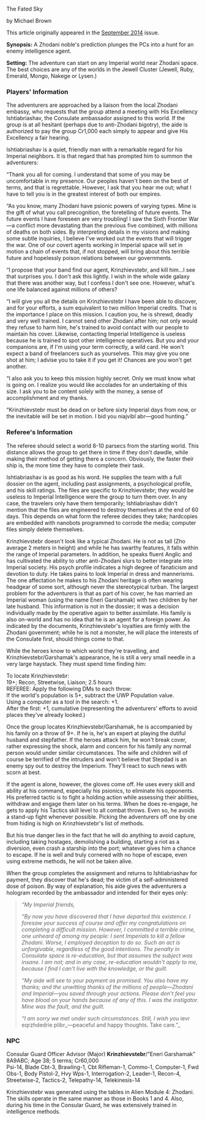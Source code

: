 The Fated Sky

by Michael Brown

This article originally appeared in the [September 2014](https://www.freelancetraveller.com/magazine/2014-09/index.html) issue.

**Synopsis:** A Zhodani noble's prediction plunges the PCs into a hunt for an enemy intelligence agent.

**Setting:** The adventure can start on any Imperial world near Zhodani space. The best choices are any of the worlds in the Jewell Cluster (Jewell, Ruby, Emerald, Mongo, Nakege or Lysen.)

### Players' Information

The adventurers are approached by a liaison from the local Zhodani embassy, who requests that the group attend a meeting with His Excellency Ishtiabriashav, the Consulate ambassador assigned to this world. If the group is at all hesitant (perhaps due to anti-Zhodani bigotry), the aide is authorized to pay the group Cr1,000 each simply to appear and give His Excellency a fair hearing.

Ishtiabriashav is a quiet, friendly man with a remarkable regard for his Imperial neighbors. It is that regard that has prompted him to summon the adventurers:

“Thank you all for coming. I understand that some of you may be uncomfortable in my presence. Our peoples haven't been on the best of terms, and that is regrettable. However, I ask that you hear me out; what I have to tell you is in the greatest interest of both our empires.

“As you know, many Zhodani have psionic powers of varying types. Mine is the gift of what you call precognition, the foretelling of future events. The future events I have foreseen are very troubling! I saw the Sixth Frontier War—a conflict more devastating than the previous five combined, with millions of deaths on both sides. By interpreting details in my visions and making some subtle inquiries, I believe I've worked out the events that will trigger the war. One of our covert agents working in Imperial space will set in motion a chain of events that, if not stopped, will bring about this terrible future and hopelessly poison relations between our governments.

“I propose that your band find our agent, Krinzhievstebr, and kill him…I see that surprises you. I don't ask this lightly. I wish in the whole wide galaxy that there was another way, but I confess I don't see one. However, what's one life balanced against millions of others?

“I will give you all the details on Krinzhievstebr I have been able to discover, and for your efforts, a sum equivalent to two million Imperial credits. That is the importance I place on this mission. I caution you, he is shrewd, deadly and very well trained. I cannot send other Zhodani after him; not only would they refuse to harm him, he's trained to avoid contact with our people to maintain his cover. Likewise, contacting Imperial Intelligence is useless because he is trained to spot other intelligence operatives. But you and your companions are, if I'm using your term correctly, a wild card. He won't expect a band of freelancers such as yourselves. This may give you one shot at him; I advise you to take it if you get it! Chances are you won't get another.

“I also ask you to keep this mission highly secret. Only we must know what is going on. I realize you would like accolades for an undertaking of this size. I ask you to be content solely with the money, a sense of accomplishment and my thanks.

“Krinzhievstebr must be dead on or before sixty Imperial days from now, or the inevitable will be set in motion. I bid you niajvibl abr—good hunting.”

### Referee's Information

The referee should select a world 8-10 parsecs from the starting world. This distance allows the group to get there in time if they don't dawdle, while making their method of getting there a concern. Obviously, the faster their ship is, the more time they have to complete their task.

Ishtiabriashav is as good as his word. He supplies the team with a full dossier on the agent, including past assignments, a psychological profile, and his skill ratings. The files are specific to Krinzhievstebr; they would be useless to Imperial Intelligence were the group to turn them over. In any case, the travelers only have them temporarily; Ishtiabriashav didn't mention that the files are engineered to destroy themselves at the end of 60 days. This depends on what form the referee decides they take; hardcopies are embedded with nanobots programmed to corrode the media; computer files simply delete themselves.

Krinzhievstebr doesn't look like a typical Zhodani. He is not as tall (Zho average 2 meters in height) and while he has swarthy features, it falls within the range of Imperial parameters. In addition, he speaks fluent Anglic and has cultivated the ability to utter anti-Zhodani slurs to better integrate into Imperial society. His psych profile indicates a high degree of fanaticism and devotion to duty. He takes pains to look Imperial in dress and mannerisms. The one affectation he makes to his Zhodani heritage is often wearing headgear of some sort, although never the stereotypical turban. The largest problem for the adventurers is that as part of his cover, he has married an Imperial woman (using the name Eneri Garshamak) with two children by her late husband. This information is not in the dossier; it was a decision individually made by the operative again to better assimilate. His family is also on-world and has no idea that he is an agent for a foreign power. As indicated by the documents, Krinzhievstebr's loyalties are firmly with the Zhodani government; while he is not a monster, he will place the interests of the Consulate first, should things come to that.

While the heroes know to which world they're travelling, and Krinzhievstebr/Garshamak's appearance, he is still a very small needle in a very large haystack. They must spend time finding him:

To locate Krinzhievstebr:  
19+; Recon, Streetwise, Liaison; 2.5 hours  
REFEREE: Apply the following DMs to each throw:  
If the world's population is 5+, subtract the UWP Population value.  
Using a computer as a tool in the search: +1.  
After the first: +1, cumulative (representing the adventurers' efforts to avoid places they've already looked.)

Once the group locates Krinzhievstebr/Garshamak, he is accompanied by his family on a throw of 9+. If he is, he's an expert at playing the dutiful husband and stepfather. If the heroes attack him, he won't break cover, rather expressing the shock, alarm and concern for his family any normal person would under similar circumstances. The wife and children will of course be terrified of the intruders and won't believe that Stepdad is an enemy spy out to destroy the Imperium. They'll react to such news with scorn at best.

If the agent is alone, however, the gloves come off. He uses every skill and ability at his command, especially his psionics, to eliminate his opponents. His preferred tactic is to fight a holding action while assessing their abilities, withdraw and engage them later on his terms. When he does re-engage, he gets to apply his Tactics skill level to all combat throws. Even so, he avoids a stand-up fight whenever possible. Picking the adventurers off one by one from hiding is high on Krinzhievstebr's list of methods.

But his true danger lies in the fact that he will do anything to avoid capture, including taking hostages, demolishing a building, starting a riot as a diversion, even crash a starship into the port; whatever gives him a chance to escape. If he is well and truly cornered with no hope of escape, even using extreme methods, he will not be taken alive.

When the group completes the assignment and returns to Ishtiabriashav for payment, they discover that he's dead; the victim of a self-administered dose of poison. By way of explanation, his aide gives the adventurers a hologram recorded by the ambassador and intended for their eyes only:

> _“My Imperial friends,_
> 
> _“By now you have discovered that I have departed this existence. I foresaw your success of course and offer my congratulations on completing a difficult mission. However, I committed a terrible crime, one unheard of among my people: I sent Imperials to kill a fellow Zhodani. Worse, I employed deception to do so. Such an act is unforgivable, regardless of the good intentions. The penalty in Consulate space is re-education, but that assumes the subject was insane. I am not; and in any case, re-education wouldn't apply to me, because I find I can't live with the knowledge, or the guilt._
> 
> _“My aide will see to your payment as promised. You also have my thanks; and the unwitting thanks of the millions of people—Zhodani and Imperial—you saved through your actions. Please don't feel you have blood on your hands because of any of this. I was the instigator. Mine was the fault, and the guilt._
> 
> _“I am sorry we met under such circumstances. Still, I wish you_ ievr eqrzhdedrie plibr_—peaceful and happy thoughts. Take care.”_

### NPC

Consular Guard Officer Advisor (Major) **Krinzhievstebr**/”Eneri Garshamak” 8A9ABC; Age 38; 5 terms; Cr60,000  
Psi-14, Blade Cbt-3, Brawling-1, Cbt Rifleman-1, Commo-1, Computer-1, Fwd Obs-1, Body Pistol-2, Hvy Wps-1, Interrogation-2, Leader-1, Recon-4, Streetwise-2, Tactics-2, Telepathy-14, Telekinesis-14

Krinzhievstebr was generated using the tables in Alien Module 4: Zhodani. The skills operate in the same manner as those in Books 1 and 4. Also, during his time in the Consular Guard, he was extensively trained in intelligence methods.